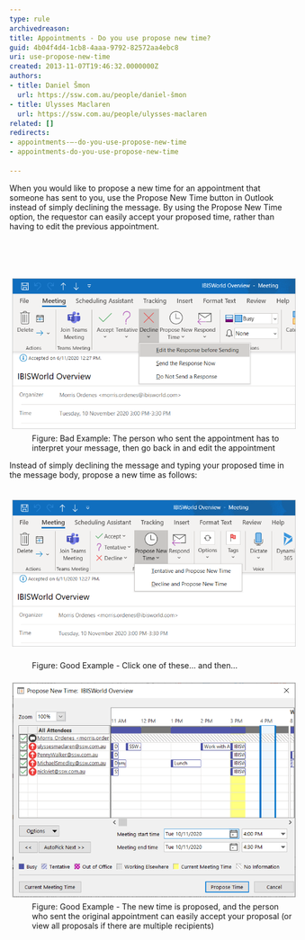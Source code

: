 ```yaml
---
type: rule
archivedreason: 
title: Appointments - Do you use propose new time?
guid: 4b04f4d4-1cb8-4aaa-9792-82572aa4ebc8
uri: use-propose-new-time
created: 2013-11-07T19:46:32.0000000Z
authors:
- title: Daniel Šmon
  url: https://ssw.com.au/people/daniel-šmon
- title: Ulysses Maclaren
  url: https://ssw.com.au/people/ulysses-maclaren
related: []
redirects:
- appointments-–-do-you-use-propose-new-time
- appointments-do-you-use-propose-new-time

---
```



<p>​When you would like to propose a new time for an appointment that someone has sent to you, use the Propose New Time button in Outlook instead of simply declining the message. By using the Propose New Time option, the requestor can easily accept your proposed time, rather than having to edit the previous appointment.<br></p>
<br><excerpt class='endintro'></excerpt><br>
<dl class="badImage"><dt>​<img src="decline.png" alt="decline.png" style="margin:5px;" /><br></dt><dd>Figure: Bad Example: The person who sent the appointment has to interpret your message, then go back in and edit the appointment</dd></dl><p>Instead of simply declining the message and typing your proposed time in the message body, propose a new time as follows:<br></p><dl class="goodImage"><dt>​​<img src="Propose-new-time.png" alt="Propose-new-time.png" style="margin:5px;" />​<br></dt><dd class="ssw15-rteElement-FigureGood">Figure: Good Example - Click one of these... and then...<br><br></dd><dt><img src="scheduling-assistant.png" alt="scheduling-assistant.png" style="margin:5px;" /><br></dt><dd>Figure: Good Example - The new time is proposed, and the person who sent the original appointment can easily accept your proposal (or view all proposals if there are multiple recipients)​<br></dd></dl>


